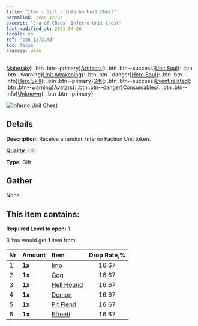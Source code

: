 ```yaml
---
title: "Item - Gift - Inferno Unit Chest"
permalink: /con_1273/
excerpt: "Era of Chaos  Inferno Unit Chest"
last_modified_at: 2021-04-26
locale: en
ref: "con_1273.md"
toc: false
classes: wide
---
```

 [Materials](/Items/){: .btn .btn--primary}[Artifacts](/Items/Artifacts/){: .btn .btn--success}[Unit Soul](/Items/UnitSoul/){: .btn .btn--warning}[Unit Awakening](/Items/UnitAwakening/){: .btn .btn--danger}[Hero Soul](/Items/HeroSoul/){: .btn .btn--info}[Hero Skill](/Items/HeroSkill/){: .btn .btn--primary}[Gift](/Items/Gift/){: .btn .btn--success}[Event related](/Items/Events/){: .btn .btn--warning}[Avatars](/Items/Avatars/){: .btn .btn--danger}[Consumables](/Items/Consumables/){: .btn .btn--info}[Unknown](/Items/Unknown/){: .btn .btn--primary}

 ![Inferno Unit Chest](/images/t/i_904005.png)

## Details
 **Description:** Receive a random Inferno Faction Unit token.

 **Quality:** <span style="color: #DA70D6">OK</span>

 **Type:** Gift

## Gather

  None

## This item contains:

 **Required Level to open:** 1

 3 You would get **1** item  from:

  | Nr | Amount |     Item    | Drop Rate,% |
  |:---|:-------|:------------|:---------:|
  | 1 |  **1x** | [Imp](/Items/unt_226/) | 16.67 | 
  | 2 |  **1x** | [Gog](/Items/unt_227/) | 16.67 | 
  | 3 |  **1x** | [Hell Hound](/Items/unt_228/) | 16.67 | 
  | 4 |  **1x** | [Demon](/Items/unt_229/) | 16.67 | 
  | 5 |  **1x** | [Pit Fiend](/Items/unt_230/) | 16.67 | 
  | 6 |  **1x** | [Efreeti](/Items/unt_231/) | 16.67 | 
